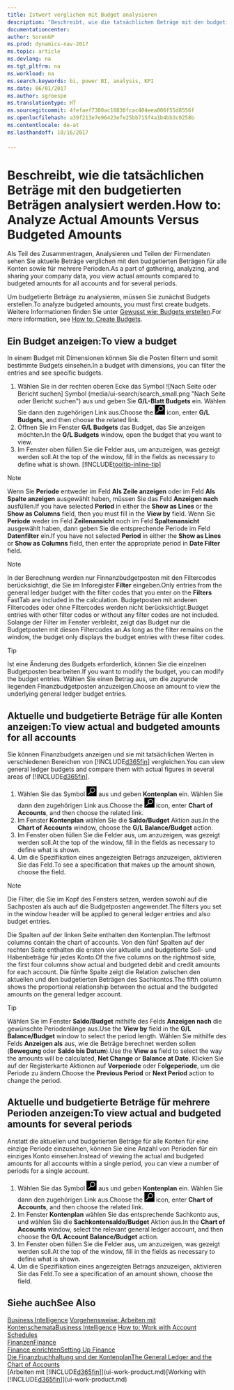 ```yaml
---
title: Istwert verglichen mit Budget analysieren
description: "Beschreibt, wie die tatsächlichen Beträge mit den budgetierten Beträgen analysiert werden."
documentationcenter: 
author: SorenGP
ms.prod: dynamics-nav-2017
ms.topic: article
ms.devlang: na
ms.tgt_pltfrm: na
ms.workload: na
ms.search.keywords: bi, power BI, analysis, KPI
ms.date: 06/01/2017
ms.author: sgroespe
ms.translationtype: HT
ms.sourcegitcommit: 4fefaef7380ac10836fcac404eea006f55d8556f
ms.openlocfilehash: a39f213e7e96423efe25bb715f4a1b4bb3c0258b
ms.contentlocale: de-at
ms.lasthandoff: 10/16/2017

---
```

# <a name="how-to-analyze-actual-amounts-versus-budgeted-amounts"></a><span data-ttu-id="e9d95-103">Beschreibt, wie die tatsächlichen Beträge mit den budgetierten Beträgen analysiert werden.</span><span class="sxs-lookup"><span data-stu-id="e9d95-103">How to: Analyze Actual Amounts Versus Budgeted Amounts</span></span>
<span data-ttu-id="e9d95-104">Als Teil des Zusammentragen, Analysieren und Teilen der Firmendaten sehen Sie aktuelle Beträge verglichen mit den budgetierten Beträgen für alle Konten sowie für mehrere Perioden.</span><span class="sxs-lookup"><span data-stu-id="e9d95-104">As a part of gathering, analyzing, and sharing your company data, you view actual amounts compared to budgeted amounts for all accounts and for several periods.</span></span>

<span data-ttu-id="e9d95-105">Um budgetierte Beträge zu analysieren, müssen Sie zunächst Budgets erstellen.</span><span class="sxs-lookup"><span data-stu-id="e9d95-105">To analyze budgeted amounts, you must first create budgets.</span></span> <span data-ttu-id="e9d95-106">Weitere Informationen finden Sie unter [Gewusst wie: Budgets erstellen](finance-how-create-budgets.md).</span><span class="sxs-lookup"><span data-stu-id="e9d95-106">For more information, see [How to: Create Budgets](finance-how-create-budgets.md).</span></span>

## <a name="to-view-a-budget"></a><span data-ttu-id="e9d95-107">Ein Budget anzeigen:</span><span class="sxs-lookup"><span data-stu-id="e9d95-107">To view a budget</span></span>
<span data-ttu-id="e9d95-108">In einem Budget mit Dimensionen können Sie die Posten filtern und somit bestimmte Budgets einsehen.</span><span class="sxs-lookup"><span data-stu-id="e9d95-108">In a budget with dimensions, you can filter the entries and see specific budgets.</span></span>

1. <span data-ttu-id="e9d95-109">Wählen Sie in der rechten oberen Ecke das Symbol ![Nach Seite oder Bericht suchen] Symbol (media/ui-search/search_small.png "Nach Seite oder Bericht suchen") aus und geben Sie **G/L-Blatt Budgets** ein. Wählen Sie dann den zugehörigen Link aus.</span><span class="sxs-lookup"><span data-stu-id="e9d95-109">Choose the ![Search for Page or Report](media/ui-search/search_small.png "Search for Page or Report icon") icon, enter **G/L Budgets**, and then choose the related link.</span></span>
2. <span data-ttu-id="e9d95-110">Öffnen Sie im Fenster **G/L Budgets** das Budget, das Sie anzeigen möchten.</span><span class="sxs-lookup"><span data-stu-id="e9d95-110">In the **G/L Budgets** window, open the budget that you want to view.</span></span>  
3. <span data-ttu-id="e9d95-111">Im Fenster oben füllen Sie die Felder aus, um anzuzeigen, was gezeigt werden soll.</span><span class="sxs-lookup"><span data-stu-id="e9d95-111">At the top of the window, fill in the fields as necessary to define what is shown.</span></span> [!INCLUDE[tooltip-inline-tip](includes/tooltip-inline-tip_md.md)]

> [!NOTE]  
>   <span data-ttu-id="e9d95-112">Wenn Sie **Periode** entweder im Feld **Als Zeile anzeigen** oder im Feld **Als Spalte anzeigen** ausgewählt haben, müssen Sie das Feld **Anzeigen nach** ausfüllen.</span><span class="sxs-lookup"><span data-stu-id="e9d95-112">If you have selected **Period** in either the **Show as Lines** or the **Show as Columns** field, then you must fill in the **View by** field.</span></span> <span data-ttu-id="e9d95-113">Wenn Sie  **Periode** weder im Feld **Zeilenansicht** noch im Feld **Spaltenansicht** ausgewählt haben, dann geben Sie die entsprechende Periode im Feld **Datenfilter** ein.</span><span class="sxs-lookup"><span data-stu-id="e9d95-113">If you have not selected **Period** in either the **Show as Lines** or **Show as Columns** field, then enter the appropriate period in **Date Filter** field.</span></span>  

> [!NOTE]  
>   <span data-ttu-id="e9d95-114">In der Berechnung werden nur Finnanzbudgetposten mit den Filtercodes berücksichtigt, die Sie im Inforegister **Filter** eingeben.</span><span class="sxs-lookup"><span data-stu-id="e9d95-114">Only entries from the general ledger budget with the filter codes that you enter on the **Filters** FastTab are included in the calculation.</span></span> <span data-ttu-id="e9d95-115">Budgetposten mit anderen Filtercodes oder ohne Filtercodes werden nicht berücksichtigt.</span><span class="sxs-lookup"><span data-stu-id="e9d95-115">Budget entries with other filter codes or without any filter codes are not included.</span></span> <span data-ttu-id="e9d95-116">Solange der Filter im Fenster verbleibt, zeigt das Budget nur die Budgetposten mit diesen Filtercodes an.</span><span class="sxs-lookup"><span data-stu-id="e9d95-116">As long as the filter remains on the window, the budget only displays the budget entries with these filter codes.</span></span>  

> [!TIP]  
>   <span data-ttu-id="e9d95-117">Ist eine Änderung des Budgets erforderlich, können Sie die einzelnen Budgetposten bearbeiten.</span><span class="sxs-lookup"><span data-stu-id="e9d95-117">If you want to modify the budget, you can modify the budget entries.</span></span> <span data-ttu-id="e9d95-118">Wählen Sie einen Betrag aus, um die zugrunde liegenden Finanzbudgetposten anzuzeigen.</span><span class="sxs-lookup"><span data-stu-id="e9d95-118">Choose an amount to view the underlying general ledger budget entries.</span></span>

## <a name="to-view-actual-and-budgeted-amounts-for-all-accounts"></a><span data-ttu-id="e9d95-119">Aktuelle und budgetierte Beträge für alle Konten anzeigen:</span><span class="sxs-lookup"><span data-stu-id="e9d95-119">To view actual and budgeted amounts for all accounts</span></span>  
<span data-ttu-id="e9d95-120">Sie können Finanzbudgets anzeigen und sie mit tatsächlichen Werten in verschiedenen Bereichen von [!INCLUDE[d365fin](includes/d365fin_md.md)] vergleichen.</span><span class="sxs-lookup"><span data-stu-id="e9d95-120">You can view general ledger budgets and compare them with actual figures in several areas of [!INCLUDE[d365fin](includes/d365fin_md.md)].</span></span>

1. <span data-ttu-id="e9d95-121">Wählen Sie das Symbol ![Nach Seite oder Bericht suchen](media/ui-search/search_small.png "Nach Seite oder Bericht suchen") aus und geben **Kontenplan** ein. Wählen Sie dann den zugehörigen Link aus.</span><span class="sxs-lookup"><span data-stu-id="e9d95-121">Choose the ![Search for Page or Report](media/ui-search/search_small.png "Search for Page or Report icon") icon, enter **Chart of Accounts**, and then choose the related link.</span></span>  
2. <span data-ttu-id="e9d95-122">Im Fenster **Kontenplan** wählen Sie die **Saldo/Budget** Aktion aus.</span><span class="sxs-lookup"><span data-stu-id="e9d95-122">In the **Chart of Accounts** window, choose the **G/L Balance/Budget** action.</span></span>
3. <span data-ttu-id="e9d95-123">Im Fenster oben füllen Sie die Felder aus, um anzuzeigen, was gezeigt werden soll.</span><span class="sxs-lookup"><span data-stu-id="e9d95-123">At the top of the window, fill in the fields as necessary to define what is shown.</span></span>  
4. <span data-ttu-id="e9d95-124">Um die Spezifikation eines angezeigten Betrags anzuzeigen, aktivieren Sie das Feld.</span><span class="sxs-lookup"><span data-stu-id="e9d95-124">To see a specification that makes up the amount shown, choose the field.</span></span>  

> [!NOTE]  
>   <span data-ttu-id="e9d95-125">Die Filter, die Sie im Kopf des Fensters setzen, werden sowohl auf die Sachposten als auch auf die Budgetposten angewendet.</span><span class="sxs-lookup"><span data-stu-id="e9d95-125">The filters you set in the window header will be applied to general ledger entries and also budget entries.</span></span>

<span data-ttu-id="e9d95-126">Die Spalten auf der linken Seite enthalten den Kontenplan.</span><span class="sxs-lookup"><span data-stu-id="e9d95-126">The leftmost columns contain the chart of accounts.</span></span> <span data-ttu-id="e9d95-127">Von den fünf Spalten auf der rechten Seite enthalten die ersten vier aktuelle und budgetierte Soll- und Habenbeträge für jedes Konto.</span><span class="sxs-lookup"><span data-stu-id="e9d95-127">Of the five columns on the rightmost side, the first four columns show actual and budgeted debit and credit amounts for each account.</span></span> <span data-ttu-id="e9d95-128">Die fünfte Spalte zeigt die Relation zwischen den aktuellen und den budgetierten Beträgen des Sachkontos.</span><span class="sxs-lookup"><span data-stu-id="e9d95-128">The fifth column shows the proportional relationship between the actual and the budgeted amounts on the general ledger account.</span></span>  

> [!TIP]  
>   <span data-ttu-id="e9d95-129">Wählen Sie im Fenster **Saldo/Budget** mithilfe des Felds **Anzeigen nach** die gewünschte Periodenlänge aus.</span><span class="sxs-lookup"><span data-stu-id="e9d95-129">Use the **View by** field in the **G/L Balance/Budget** window to select the period length.</span></span> <span data-ttu-id="e9d95-130">Wählen Sie mithilfe des Felds **Anzeigen als** aus, wie die Beträge berechnet werden sollen (**Bewegung** oder **Saldo bis Datum**).</span><span class="sxs-lookup"><span data-stu-id="e9d95-130">Use the **View as** field to select the way the amounts will be calculated, **Net Change** or **Balance at Date**.</span></span> <span data-ttu-id="e9d95-131">Klicken Sie auf der Registerkarte Aktionen auf **Vorperiode** oder F**olgeperiode**, um die Periode zu ändern.</span><span class="sxs-lookup"><span data-stu-id="e9d95-131">Choose the **Previous Period** or **Next Period** action to change the period.</span></span>  

## <a name="to-view-actual-and-budgeted-amounts-for-several-periods"></a><span data-ttu-id="e9d95-132">Aktuelle und budgetierte Beträge für mehrere Perioden anzeigen:</span><span class="sxs-lookup"><span data-stu-id="e9d95-132">To view actual and budgeted amounts for several periods</span></span>  
<span data-ttu-id="e9d95-133">Anstatt die aktuellen und budgetierten Beträge für alle Konten für eine einzige Periode einzusehen, können Sie eine Anzahl von Perioden für ein einziges Konto einsehen.</span><span class="sxs-lookup"><span data-stu-id="e9d95-133">Instead of viewing the actual and budgeted amounts for all accounts within a single period, you can view a number of periods for a single account.</span></span>  

1. <span data-ttu-id="e9d95-134">Wählen Sie das Symbol ![Nach Seite oder Bericht suchen](media/ui-search/search_small.png "Nach Seite oder Bericht suchen") aus und geben **Kontenplan** ein. Wählen Sie dann den zugehörigen Link aus.</span><span class="sxs-lookup"><span data-stu-id="e9d95-134">Choose the ![Search for Page or Report](media/ui-search/search_small.png "Search for Page or Report icon") icon, enter **Chart of Accounts**, and then choose the related link.</span></span>  
2. <span data-ttu-id="e9d95-135">Im Fenster **Kontenplan** wählen Sie das entsprechende Sachkonto aus, und wählen Sie die **Sachkontensaldo/Budget** Aktion aus.</span><span class="sxs-lookup"><span data-stu-id="e9d95-135">In the **Chart of Accounts** window, select the relevant general ledger account, and then choose the **G/L Account Balance/Budget** action.</span></span>  
3. <span data-ttu-id="e9d95-136">Im Fenster oben füllen Sie die Felder aus, um anzuzeigen, was gezeigt werden soll.</span><span class="sxs-lookup"><span data-stu-id="e9d95-136">At the top of the window, fill in the fields as necessary to define what is shown.</span></span>   
4. <span data-ttu-id="e9d95-137">Um die Spezifikation eines angezeigten Betrags anzuzeigen, aktivieren Sie das Feld.</span><span class="sxs-lookup"><span data-stu-id="e9d95-137">To see a specification of an amount shown, choose the field.</span></span>  

## <a name="see-also"></a><span data-ttu-id="e9d95-138">Siehe auch</span><span class="sxs-lookup"><span data-stu-id="e9d95-138">See Also</span></span>
<span data-ttu-id="e9d95-139">[Business Intelligence](bi.md)
[Vorgehensweise: Arbeiten mit Kontenschemata](bi-how-work-account-schedule.md)</span><span class="sxs-lookup"><span data-stu-id="e9d95-139">[Business Intelligence](bi.md)
[How to: Work with Account Schedules](bi-how-work-account-schedule.md)</span></span>  
[<span data-ttu-id="e9d95-140">Finanzen</span><span class="sxs-lookup"><span data-stu-id="e9d95-140">Finance</span></span>](finance.md)  
[<span data-ttu-id="e9d95-141">Finance einrichten</span><span class="sxs-lookup"><span data-stu-id="e9d95-141">Setting Up Finance</span></span>](finance-setup-finance.md)  
[<span data-ttu-id="e9d95-142">Die Finanzbuchhaltung und der Kontenplan</span><span class="sxs-lookup"><span data-stu-id="e9d95-142">The General Ledger and the Chart of Accounts</span></span>](finance-general-ledger.md)  
<span data-ttu-id="e9d95-143">[Arbeiten mit [!INCLUDE[d365fin](includes/d365fin_md.md)]](ui-work-product.md)</span><span class="sxs-lookup"><span data-stu-id="e9d95-143">[Working with [!INCLUDE[d365fin](includes/d365fin_md.md)]](ui-work-product.md)</span></span>  

